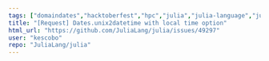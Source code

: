 ```yaml
---
tags: ["domaindates","hacktoberfest","hpc","julia","julia-language","julialang","machine-learning","numerical","programming-language","science","scientific"]
title: "[Request] Dates.unix2datetime with local time option"
html_url: "https://github.com/JuliaLang/julia/issues/49297"
user: "kescobo"
repo: "JuliaLang/julia"
---
```


